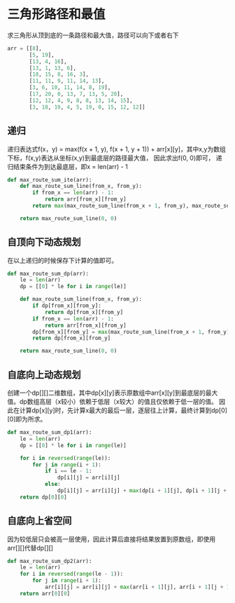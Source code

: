# 三角形路径和最值
求三角形从顶到底的一条路径和最大值，路径可以向下或者右下
```python
arr = [[8],
       [5, 19],
       [13, 4, 16],
       [13, 1, 13, 6],
       [18, 15, 8, 16, 3],
       [11, 11, 9, 11, 14, 13],
       [3, 6, 10, 11, 14, 8, 19],
       [17, 20, 0, 13, 7, 13, 5, 20],
       [12, 12, 4, 9, 8, 8, 13, 14, 15],
       [3, 18, 19, 4, 5, 19, 0, 15, 12, 12]]
```
## 递归
递归表达式f(x，y) = max(f(x + 1, y), f(x + 1, y + 1)) + arr[x][y]，其中x,y为数组下标，f(x,y)表达从坐标(x,y)到最底层的路径最大值，
因此求出f(0, 0)即可， 递归结束条件为到达最底层，即x = len(arr) - 1 
```python
def max_route_sum_ite(arr):
    def max_route_sum_line(from_x, from_y):
        if from_x == len(arr) - 1:
            return arr[from_x][from_y]
        return max(max_route_sum_line(from_x + 1, from_y), max_route_sum_line(from_x + 1, from_y + 1)) + arr[from_x][from_y]

    return max_route_sum_line(0, 0)
```

## 自顶向下动态规划
在以上递归的时候保存下计算的值即可。
```python
def max_route_sum_dp(arr):
    le = len(arr)
    dp = [[0] * le for i in range(le)]

    def max_route_sum_line(from_x, from_y):
        if dp[from_x][from_y]:
            return dp[from_x][from_y]
        if from_x == len(arr) - 1:
            return arr[from_x][from_y]
        dp[from_x][from_y] = max(max_route_sum_line(from_x + 1, from_y), max_route_sum_line(from_x + 1, from_y + 1)) + arr[from_x][from_y]
        return dp[from_x][from_y]

    return max_route_sum_line(0, 0)
```

## 自底向上动态规划
创建一个dp[][]二维数组，其中dp[x][y]表示原数组中arr[x][y]到最底层的最大值。dp数组高层（x较小）依赖于低层（x较大）的值且仅依赖于低一层的值。
因此在计算dp[x][y]时，先计算x最大的最后一层，逐层往上计算，最终计算到dp[0][0]即为所求。
```python
def max_route_sum_dp1(arr):
    le = len(arr)
    dp = [[0] * le for i in range(le)]

    for i in reversed(range(le)):
        for j in range(i + 1):
            if i == le - 1:
                dp[i][j] = arr[i][j]
            else:
                dp[i][j] = arr[i][j] + max(dp[i + 1][j], dp[i + 1][j + 1])
    return dp[0][0]
```
## 自底向上省空间
因为较低层只会被高一层使用，因此计算后直接将结果放置到原数组，即使用arr[][]代替dp[][]
```python
def max_route_sum_dp2(arr):
    le = len(arr)
    for i in reversed(range(le - 1)):
        for j in range(i + 1):
            arr[i][j] = arr[i][j] + max(arr[i + 1][j], arr[i + 1][j + 1])
    return arr[0][0]
```